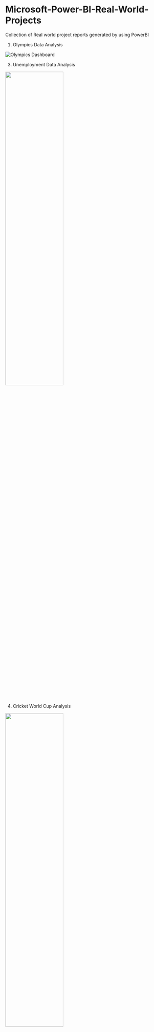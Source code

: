 # Microsoft-Power-BI-Real-World-Projects

Collection of Real world project reports generated by using PowerBI

1. Olympics Data Analysis

![Olympics Dashboard](https://github.com/paavan-showri/Microsoft-Power-BI-Real-World-Projects/assets/118935216/f4c45aea-6d71-4f62-9883-431db99e33a0)


3. Unemployment Data Analysis
<img src="https://github.com/paavan-showri/Microsoft-Power-BI-Real-World-Projects/assets/118935216/dec41330-7af3-406d-ba90-4881152ecb0d" width="60%" height="50%">


4. Cricket World Cup Analysis
<img src= "https://github.com/paavan-showri/Microsoft-Power-BI-Real-World-Projects/assets/118935216/ddcf9062-0842-4f5b-b5f2-e7e556784b87" width="60%" height="50%">


4.Bank Customers Analysis

<img src= "https://github.com/paavan-showri/Microsoft-Power-BI-Real-World-Projects/assets/118935216/031e01cc-4f2f-4a60-b220-88f79ca01985" width="60%" height="50%">
